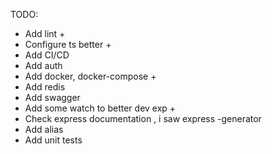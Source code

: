 TODO:
- Add lint +
- Configure ts better +
- Add CI/CD
- Add auth
- Add docker, docker-compose +
- Add redis
- Add swagger
- Add some watch to better dev exp +
- Check express documentation , i saw express -generator
- Add alias
- Add unit tests